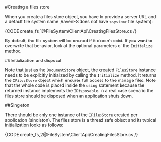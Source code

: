 #Creating a files store

When you create a files store object, you have to provide a server URL and a default file system name (RavenFS does not have `<system>` file system):

{CODE create_fs_1@FileSystem\ClientApi\CreatingFilesStore.cs /}

By default, the file system will be created if it doesn't exist. If you want to overwrite that behavior, look at the optional parameters of the `Initialize` method.

##Initialization and disposal

Note that just as the `DocumentStore` object, the created `FilesStore` instance needs to be explicitly initialized by calling the `Initialize` method.
It returns the `IFilesStore` object which ensures full access to the manage files. Note that the whole code is placed inside the `using` statement because the returned instance implements the `IDisposable`. In a real case scenario the files store should be disposed when an application shuts down. 

##Singleton

There should be only one instance of the `IFilesStore` created per application (singleton). The files store is a thread safe object and its typical initialization looks as follows:

{CODE create_fs_2@FileSystem\ClientApi\CreatingFilesStore.cs /}